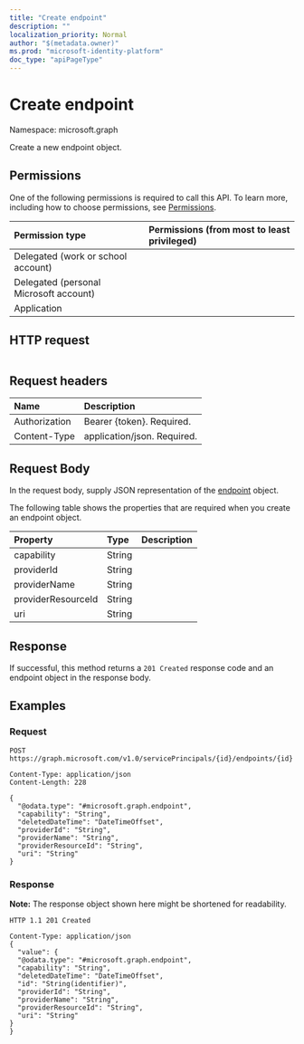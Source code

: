 ```yaml
---
title: "Create endpoint"
description: ""
localization_priority: Normal
author: "$(metadata.owner)"
ms.prod: "microsoft-identity-platform"
doc_type: "apiPageType"
---
```


# Create endpoint

Namespace: microsoft.graph

Create a new endpoint object.

## Permissions

One of the following permissions is required to call this API. To learn more, including how to choose permissions, see [Permissions](/graph/permissions-reference).

| Permission type                        | Permissions (from most to least privileged) |
| :------------------------------------- | :------------------------------------------ |
| Delegated (work or school account)     |                                             |
| Delegated (personal Microsoft account) |                                             |
| Application                            |                                             |

## HTTP request

<!-- {
  "blockType": "ignored"
}
-->

```http

```

## Request headers

| Name          | Description                 |
| :------------ | :-------------------------- |
| Authorization | Bearer {token}. Required.   |
| Content-Type  | application/json. Required. |

## Request Body

In the request body, supply JSON representation of the [endpoint](../resources/-endpoint.md) object.

<!-- Actions and Functions -->

<!-- CRUD Methods -->

The following table shows the properties that are required when you create an endpoint object.

| Property           | Type   | Description |
| :----------------- | :----- | :---------- |
| capability         | String |             |
| providerId         | String |             |
| providerName       | String |             |
| providerResourceId | String |             |
| uri                | String |             |

## Response

If successful, this method returns a `201 Created` response code and an endpoint object in the response body.

## Examples

### Request

<!-- {
  "blockType": "request",
  "name": "create_endpoint"
}
-->

```http
POST https://graph.microsoft.com/v1.0/servicePrincipals/{id}/endpoints/{id}

Content-Type: application/json
Content-Length: 228

{
  "@odata.type": "#microsoft.graph.endpoint",
  "capability": "String",
  "deletedDateTime": "DateTimeOffset",
  "providerId": "String",
  "providerName": "String",
  "providerResourceId": "String",
  "uri": "String"
}

```

### Response

**Note:** The response object shown here might be shortened for readability.

<!-- {
  "blockType": "response",
  "truncated": true,
  "@odata.type": "Microsoft.DirectoryServices.endpoint"
}
-->

```http
HTTP 1.1 201 Created

Content-Type: application/json
{
  "value": {
  "@odata.type": "#microsoft.graph.endpoint",
  "capability": "String",
  "deletedDateTime": "DateTimeOffset",
  "id": "String(identifier)",
  "providerId": "String",
  "providerName": "String",
  "providerResourceId": "String",
  "uri": "String"
}
}

```
